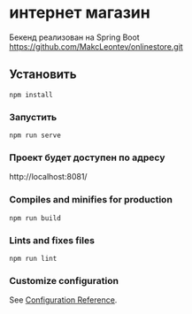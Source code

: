 # интернет магазин
Бекенд реализован на Spring Boot 
https://github.com/MakcLeontev/onlinestore.git

## Установить 
```
npm install
```

### Запустить
```
npm run serve
```
### Проект будет доступен по адресу 
http://localhost:8081/

### Compiles and minifies for production
```
npm run build
```

### Lints and fixes files
```
npm run lint
```

### Customize configuration
See [Configuration Reference](https://cli.vuejs.org/config/).

